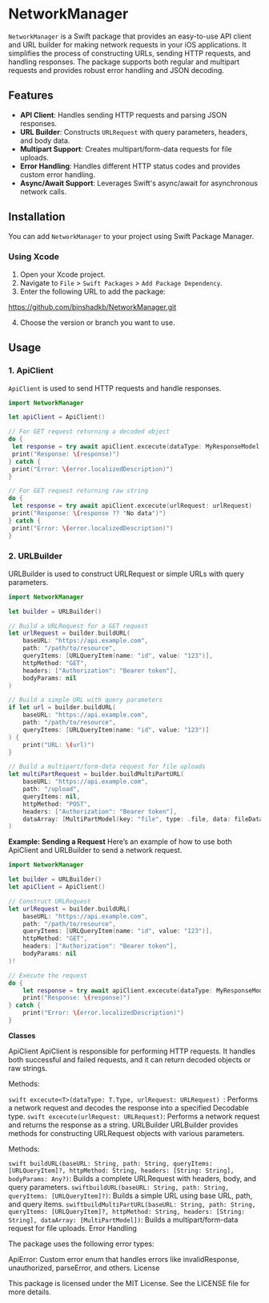 # NetworkManager

`NetworkManager` is a Swift package that provides an easy-to-use API client and URL builder for making network requests in your iOS applications. It simplifies the process of constructing URLs, sending HTTP requests, and handling responses. The package supports both regular and multipart requests and provides robust error handling and JSON decoding.

## Features

- **API Client**: Handles sending HTTP requests and parsing JSON responses.
- **URL Builder**: Constructs `URLRequest` with query parameters, headers, and body data.
- **Multipart Support**: Creates multipart/form-data requests for file uploads.
- **Error Handling**: Handles different HTTP status codes and provides custom error handling.
- **Async/Await Support**: Leverages Swift's async/await for asynchronous network calls.
  
## Installation

You can add `NetworkManager` to your project using Swift Package Manager.

### Using Xcode

1. Open your Xcode project.
2. Navigate to `File` > `Swift Packages` > `Add Package Dependency`.
3. Enter the following URL to add the package:
   
https://github.com/binshadkb/NetworkManager.git


4. Choose the version or branch you want to use.

## Usage

### 1. **ApiClient**

`ApiClient` is used to send HTTP requests and handle responses.

```swift
import NetworkManager

let apiClient = ApiClient()

// For GET request returning a decoded object
do {
 let response = try await apiClient.excecute(dataType: MyResponseModel.self, urlRequest: urlRequest)
 print("Response: \(response)")
} catch {
 print("Error: \(error.localizedDescription)")
}

// For GET request returning raw string
do {
 let response = try await apiClient.excecute(urlRequest: urlRequest)
 print("Response: \(response ?? "No data")")
} catch {
 print("Error: \(error.localizedDescription)")
}
```
### 2. **URLBuilder**
URLBuilder is used to construct URLRequest or simple URLs with query parameters.

```swift
import NetworkManager

let builder = URLBuilder()

// Build a URLRequest for a GET request
let urlRequest = builder.buildURL(
    baseURL: "https://api.example.com",
    path: "/path/to/resource",
    queryItems: [URLQueryItem(name: "id", value: "123")],
    httpMethod: "GET",
    headers: ["Authorization": "Bearer token"],
    bodyParams: nil
)

// Build a simple URL with query parameters
if let url = builder.buildURL(
    baseURL: "https://api.example.com",
    path: "/path/to/resource",
    queryItems: [URLQueryItem(name: "id", value: "123")]
) {
    print("URL: \(url)")
}

// Build a multipart/form-data request for file uploads
let multiPartRequest = builder.buildMultiPartURL(
    baseURL: "https://api.example.com",
    path: "/upload",
    queryItems: nil,
    httpMethod: "POST",
    headers: ["Authorization": "Bearer token"],
    dataArray: [MultiPartModel(key: "file", type: .file, data: fileData)]
)
```

**Example: Sending a Request**
Here’s an example of how to use both ApiClient and URLBuilder to send a network request.

```swift
import NetworkManager

let builder = URLBuilder()
let apiClient = ApiClient()

// Construct URLRequest
let urlRequest = builder.buildURL(
    baseURL: "https://api.example.com",
    path: "/path/to/resource",
    queryItems: [URLQueryItem(name: "id", value: "123")],
    httpMethod: "GET",
    headers: ["Authorization": "Bearer token"],
    bodyParams: nil
)!

// Execute the request
do {
    let response = try await apiClient.excecute(dataType: MyResponseModel.self, urlRequest: urlRequest)
    print("Response: \(response)")
} catch {
    print("Error: \(error.localizedDescription)")
}
```
**Classes**

ApiClient
ApiClient is responsible for performing HTTP requests. It handles both successful and failed requests, and it can return decoded objects or raw strings.

Methods:

```swift excecute<T>(dataType: T.Type, urlRequest: URLRequest) ```: Performs a network request and decodes the response into a specified Decodable type.
```swift excecute(urlRequest: URLRequest)```: Performs a network request and returns the response as a string.
URLBuilder
URLBuilder provides methods for constructing URLRequest objects with various parameters.

Methods:

```swift buildURL(baseURL: String, path: String, queryItems: [URLQueryItem]?, httpMethod: String, headers: [String: String], bodyParams: Any?)```: Builds a complete URLRequest with headers, body, and query parameters.
```swiftbuildURL(baseURL: String, path: String, queryItems: [URLQueryItem]?)```: Builds a simple URL using base URL, path, and query items.
```swiftbuildMultiPartURL(baseURL: String, path: String, queryItems: [URLQueryItem]?, httpMethod: String, headers: [String: String], dataArray: [MultiPartModel])```: Builds a multipart/form-data request for file uploads.
Error Handling

The package uses the following error types:

ApiError: Custom error enum that handles errors like invalidResponse, unauthorized, parseError, and others.
License

This package is licensed under the MIT License. See the LICENSE file for more details.
